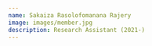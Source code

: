 ```yaml
---
name: Sakaiza Rasolofomanana Rajery
image: images/member.jpg
description: Research Assistant (2021-) 
---
```

